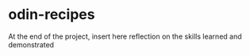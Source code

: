 # odin-recipes

At the end of the project, insert here reflection on the skills learned and demonstrated